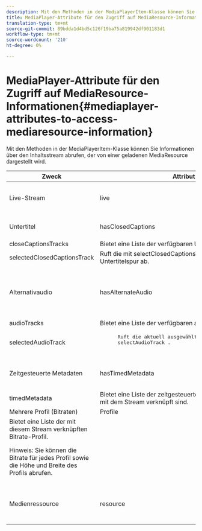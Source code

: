 ```yaml
---
description: Mit den Methoden in der MediaPlayerItem-Klasse können Sie Informationen über den Inhaltsstream abrufen, der von einer geladenen MediaResource dargestellt wird.
title: MediaPlayer-Attribute für den Zugriff auf MediaResource-Informationen
translation-type: tm+mt
source-git-commit: 89bdda1d4bd5c126f19ba75a819942df901183d1
workflow-type: tm+mt
source-wordcount: '210'
ht-degree: 0%

---
```



# MediaPlayer-Attribute für den Zugriff auf MediaResource-Informationen{#mediaplayer-attributes-to-access-mediaresource-information}

Mit den Methoden in der MediaPlayerItem-Klasse können Sie Informationen über den Inhaltsstream abrufen, der von einer geladenen MediaResource dargestellt wird.

<table frame="all" colsep="1" rowsep="1" id="table_46225307CA5B4BB1869576E0B9141E38"> 
 <thead> 
  <tr rowsep="1"> 
   <th colname="1" class="entry"> Zweck </th> 
   <th colname="2" class="entry"> Attribut </th> 
   <th colname="3" class="entry"> Beschreibung </th> 
  </tr> 
 </thead>
 <tbody> 
  <tr rowsep="1"> 
   <td colname="1"> Live-Stream </td> 
   <td colname="2"> <span class="codeph"> live  </span> </td> 
   <td colname="3"> True, wenn der Stream live ist; false, wenn es VOD ist. </td> 
  </tr> 
  <tr rowsep="1"> 
   <td colname="1" morerows="2"> Untertitel </td> 
   <td colname="2"> <span class="codeph"> hasClosedCaptions  </span> </td> 
   <td colname="3"> True, wenn Untertitel-Tracks verfügbar sind. </td> 
  </tr> 
  <tr rowsep="1"> 
   <td colname="2"> <span class="codeph"> closeCaptionsTracks  </span> </td> 
   <td colname="3"> Bietet eine Liste der verfügbaren Untertitelspuren. </td> 
  </tr> 
  <tr rowsep="1"> 
   <td colname="2"> <span class="codeph"> selectedClosedCaptionsTrack  </span> </td> 
   <td colname="3"> Ruft die mit <span class="codeph"> selectClosedCaptionsTrack </span> ausgewählte Untertitelspur ab. </td> 
  </tr> 
  <tr rowsep="1"> 
   <td colname="1" morerows="2"> Alternativaudio </td> 
   <td colname="2"> <span class="codeph"> hasAlternateAudio  </span> </td> 
   <td colname="3"> <p>True, wenn der Stream über alternative Audiospuren verfügt. </p> </td> 
  </tr> 
  <tr rowsep="1"> 
   <td colname="2"> <span class="codeph"> audioTracks  </span> </td> 
   <td colname="3"> Bietet eine Liste der verfügbaren alternativen Audiospuren. </td> 
  </tr> 
  <tr rowsep="1"> 
   <td colname="2"> <span class="codeph"> selectedAudioTrack  </span> </td> 
   <td colname="3"> 
    <pre>
      Ruft die aktuell ausgewählte Audiospur ab, die mit 
     <span class="codeph"> selectAudioTrack </span>. 
    </pre> </td> 
  </tr> 
  <tr rowsep="1"> 
   <td colname="1" morerows="1"> Zeitgesteuerte Metadaten </td> 
   <td colname="2"> <span class="codeph"> hasTimedMetadata  </span> </td> 
   <td colname="3"> True, wenn dem Stream Zeitmetadaten zugeordnet sind. </td> 
  </tr> 
  <tr rowsep="1"> 
   <td colname="2"> <span class="codeph"> timedMetadata  </span> </td> 
   <td colname="3"> Bietet eine Liste der zeitgesteuerten Metadatenobjekte, die mit dem Stream verknüpft sind. </td> 
  </tr> 
  <tr rowsep="1"> 
   <td colname="1" morerows="1"> Mehrere Profil (Bitraten) </td> 
   <td colname="2" morerows="1"> <span class="codeph"> Profile  </span> </td> 
   <td colname="3"> </td> 
  </tr> 
  <tr rowsep="1"> 
   <td colname="3"> Bietet eine Liste der mit diesem Stream verknüpften Bitrate-Profil. <p>Hinweis:  Sie können die Bitrate für jedes Profil sowie die Höhe und Breite des Profils abrufen. </p> </td> 
  </tr> 
  <tr rowsep="1"> 
   <td colname="1"> Medienressource </td> 
   <td colname="2"> <span class="codeph"> resource  </span> </td> 
   <td colname="3"> Gibt die mit diesem Element verknüpfte Medienressource zurück. </td> 
  </tr> 
 </tbody> 
</table>

